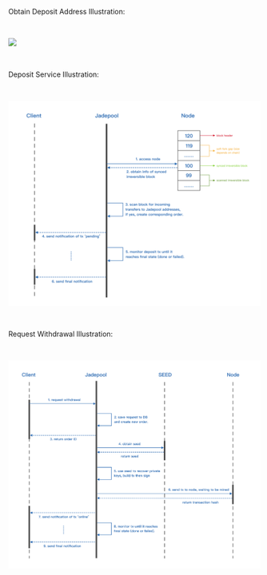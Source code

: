 Obtain Deposit Address Illustration:

<br>

![](image/addr-proc.png)

<br>

Deposit Service Illustration:

<br>

![](image/deposit-proc.png)

<br>

Request Withdrawal Illustration:

<br>

![](image/withdraw-proc.png)
